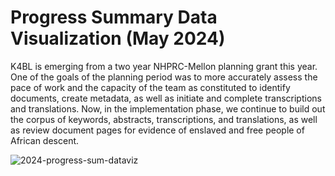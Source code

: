 # Progress Summary Data Visualization (May 2024)

K4BL is emerging from a two year NHPRC-Mellon planning grant this year. One of the goals of the planning period was to more accurately assess the pace of work and the capacity of the team as constituted to identify documents, create metadata, as well as initiate and complete transcriptions and translations. Now, in the implementation phase, we continue to build out the corpus of keywords, abstracts, transcriptions, and translations, as well as review document pages for evidence of enslaved and free people of African descent. 

![2024-progress-sum-dataviz](https://github.com/lxcprojects/k4bl/assets/22063334/440d656a-3afe-46de-b2d6-9348a0d77b03)

